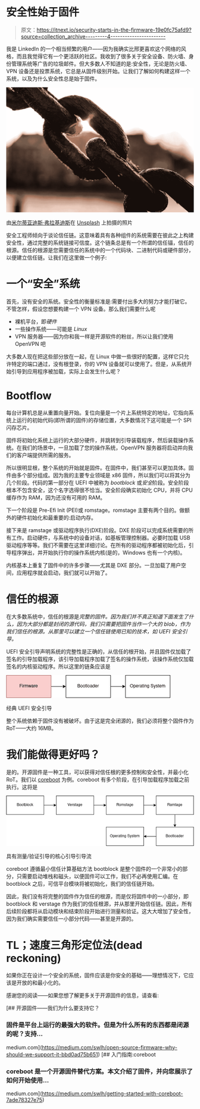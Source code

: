# 安全性始于固件

> 原文：<https://itnext.io/security-starts-in-the-firmware-19e0fc75afd9?source=collection_archive---------4----------------------->

我是 LinkedIn 的一个相当频繁的用户——因为我确实比邢更喜欢这个网络的风格，而且我觉得它有一个更活跃的社区。我收到了很多关于安全设备、防火墙、身份管理系统等广告的垃圾邮件。但大多数人不知道的是:安全性，无论是防火墙、VPN 设备还是投票系统，它总是从固件级别开始。让我们了解如何构建这样一个系统，以及为什么安全性总是始于固件。

![](img/03b87c869c5609e3bbc197bc98962dc6.png)

由[米尔蒂亚迪斯·弗拉基迪斯](https://unsplash.com/@_miltiadis_?utm_source=unsplash&utm_medium=referral&utm_content=creditCopyText)在 [Unsplash](https://unsplash.com/s/photos/chain?utm_source=unsplash&utm_medium=referral&utm_content=creditCopyText) 上拍摄的照片

安全工程师倾向于谈论信任链。这意味着具有各种组件的系统需要在彼此之上构建安全性，通过完整的系统链接可信度。这个链条总是有一个所谓的信任锚，信任的根源。信任的根源是您需要信任的系统中的一个代码块、二进制代码或硬件部分，以便建立信任链。让我们在这里做一个例子:

# 一个“安全”系统

首先，没有安全的系统。安全性的衡量标准是:需要付出多大的努力才能打破它。不管怎样，假设您想要构建一个 VPN 设备。那么我们需要什么呢

*   裸机平台，即*硬件*
*   一些操作系统——可能是 *Linux*
*   VPN 服务器——因为你和我一样是开源软件的粉丝，所以让我们使用 OpenVPN 吧

大多数人现在把这些部分放在一起，在 Linux 中做一些很好的配置，这样它只允许特定的端口通过，没有根登录，你的 VPN 设备就可以使用了。但是，从系统开始引导到应用程序被加载，实际上会发生什么呢？

# Bootflow

每台计算机总是从重置向量开始。复位向量是一个片上系统特定的地址，它指向系统上运行的初始代码(即所谓的固件)的存储位置，大多数情况下这可能是一个 SPI 闪存芯片。

固件将初始化系统上运行的大部分硬件，并跳转到引导装载程序，然后装载操作系统。在我们的场景中，一旦加载了您的操作系统，OpenVPN 服务器将启动并向我们的客户端提供所需的服务。

所以很明显根，整个系统的开始就是固件。在固件中，我们甚至可以更加具体。固件由多个部分组成。因为我的主要专业领域是 x86 固件，所以我们可以将其分为几个阶段。代码的第一部分在 UEFI 中被称为 *bootblock* 或*安全*阶段。安全阶段根本不包含安全，这个名字选得很不恰当。安全阶段确实初始化 CPU，并将 CPU 缓存作为 RAM，因为还没有可用的 RAM。

下一个阶段是 Pre-Efi Init (PEI)或 romstage。romstage 主要有两个目的。做额外的硬件初始化和最重要的:启动内存。

接下来是 ramstage 或驱动程序执行(DXE)阶段。DXE 阶段可以完成系统需要的所有工作。启动硬件，与系统中的设备对话，如基板管理控制器。必要时加载 USB 驱动程序等等。我们不需要在这里详细讨论。在所有的驱动程序都被初始化后，引导程序弹出，并开始执行你的操作系统内核(是的，Windows 也有一个内核)。

内核基本上重复了固件中的许多步骤——尤其是 DXE 部分。一旦加载了用户空间，应用程序就会启动，我们就可以开始了。

# 信任的根源

在大多数系统中，信任的根源是*完整的固件。因为我们并不真正知道下面发生了什么，因为大部分都是封闭的源代码，我们只需要把固件当作一个大的 blob，作为我们信任的根源。从那里可以建立一个信任链使用已知的技术，如 UEFI 安全引导。*

UEFI 安全引导声明系统的完整性是正确的，从信任的根开始，并且固件仅加载了签名的引导加载程序，该引导加载程序加载了签名的操作系统，该操作系统仅加载签名的内核驱动程序。所以这里的链条应该是

![](img/5c37bbb3e187eb2fab6df9bbe7c25f75.png)

经典 UEFI 安全引导

整个系统依赖于固件没有被破坏。由于这是完全闭源的，我们必须将整个固件作为 RoT——大约 16MB。

# 我们能做得更好吗？

是的。开源固件是一种工具，可以获得对信任根的更多控制和安全性，并最小化 RoT。我们以 [coreboot](https://www.coreboot.org) 为例。coreboot 有多个阶段，在引导加载程序加载之前执行。这将是

![](img/570fef1f3127d251f585f48b853d9e4a.png)

具有测量/验证引导的核心引导引导流

coreboot 遵循最小信任计算基础方法 bootblock 是整个固件的一个非常小的部分，只需要启动堆栈和磁头，以便固件可以工作，我们不必再使用汇编。在 bootblock 之后，可信平台模块将被初始化，我们的信任链开始。

因此，我们没有将完整的固件作为信任的根源，而是仅将固件中的一小部分，即 bootblock 和 verstage 作为我们的信任根源，并从那里开始信任链。因此，所有后续阶段都将从启动模块和结束阶段开始进行测量和验证。这大大增加了安全性，因为我们确实需要信任一小部分代码——甚至是开源的。

# TL；速度三角形定位法(dead reckoning)

如果你正在设计一个安全的系统，固件应该是你安全的基础——理想情况下，它应该是开放的和最小化的。

感谢您的阅读——如果您想了解更多关于开源固件的信息，请查看:

[](https://medium.com/swlh/open-source-firmware-why-should-we-support-it-bbd0ad75b651) [## 开源固件——我们为什么要支持它？

### 固件是平台上运行的最强大的软件。但是为什么所有的东西都是闭源的呢？支持…

medium.com](https://medium.com/swlh/open-source-firmware-why-should-we-support-it-bbd0ad75b651) [](https://medium.com/swlh/getting-started-with-coreboot-7ade78327e75) [## 入门指南:coreboot

### coreboot 是一个开源固件替代方案。本文介绍了固件，并向您展示了如何开始使用…

medium.com](https://medium.com/swlh/getting-started-with-coreboot-7ade78327e75)